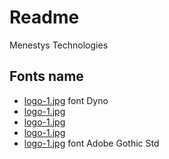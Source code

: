 # Readme
Menestys Technologies 

## Fonts name

* [logo-1.jpg](https://github.com/NuarHaruha/Vibes/blob/master/res/logo/menestys%20tech/logo-1.jpg) font Dyno
* [logo-1.jpg](https://github.com/NuarHaruha/Vibes/blob/master/res/logo/menestys%20tech/logo-2.jpg) 
* [logo-1.jpg](https://github.com/NuarHaruha/Vibes/blob/master/res/logo/menestys%20tech/logo-3.jpg) 
* [logo-1.jpg](https://github.com/NuarHaruha/Vibes/blob/master/res/logo/menestys%20tech/logo-3a.jpg)
* [logo-1.jpg](https://github.com/NuarHaruha/Vibes/blob/master/res/logo/menestys%20tech/logo-4.jpg) font Adobe Gothic Std